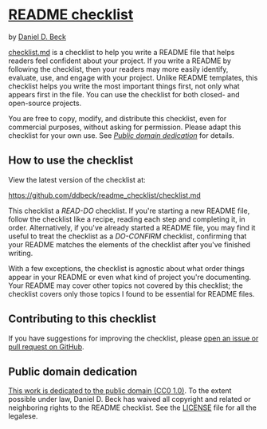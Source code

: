 # [README checklist](https://github.com/ddbeck/readme_checklist)

by [Daniel D. Beck](https://twitter.com/ddbeck)

[checklist.md](/checklist.md) is a checklist to help you write a README file
that helps readers feel confident about your project. If you write a README by
following the checklist, then your readers may more easily identify, evaluate,
use, and engage with your project. Unlike README templates, this checklist
helps you write the most important things first, not only what appears first in
the file. You can use the checklist for both closed- and open-source projects.

You are free to copy, modify, and distribute this checklist, even for
commercial purposes, without asking for permission. Please adapt this
checklist for your own use. See
*[Public domain dedication](#public-domain-dedication)* for details.


## How to use the checklist

View the latest version of the checklist at:

https://github.com/ddbeck/readme_checklist/checklist.md

This checklist a *READ-DO* checklist. If you're starting a new README file,
follow the checklist like a recipe, reading each step and completing it, in
order. Alternatively, if you've already started a README file, you may find it
useful to treat the checklist as a *DO-CONFIRM* checklist, confirming that your
README matches the elements of the checklist after you've finished writing.

With a few exceptions, the checklist is agnostic about what order things appear
in your README or even what kind of project you're documenting. Your README may
cover other topics not covered by this checklist; the checklist covers only
those topics I found to be essential for README files.


## Contributing to this checklist

If you have suggestions for improving the checklist, please [open an issue or
pull request on GitHub](https://github.com/ddbeck/readme-checklist/).


## Public domain dedication

[This work is dedicated to the public domain (CC0
1.0)](http://creativecommons.org/publicdomain/zero/1.0/). To the extent
possible under law, Daniel D. Beck has waived all copyright and related or
neighboring rights to the README checklist. See the [LICENSE](LICENSE) file for
all the legalese.
